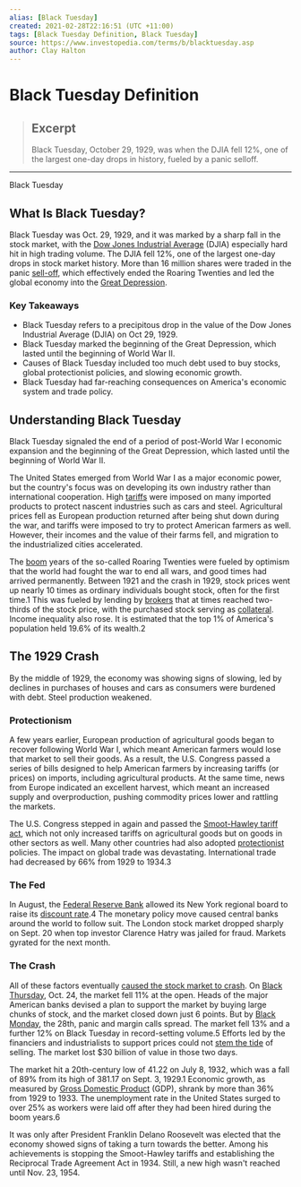 ```yaml
---
alias: [Black Tuesday]
created: 2021-02-28T22:16:51 (UTC +11:00)
tags: [Black Tuesday Definition, Black Tuesday]
source: https://www.investopedia.com/terms/b/blacktuesday.asp
author: Clay Halton
---
```


# Black Tuesday Definition

> ## Excerpt
> Black Tuesday, October 29, 1929, was when the DJIA fell 12%, one of the largest one-day drops in history, fueled by a panic selloff.

---

Black Tuesday
## What Is Black Tuesday?

Black Tuesday was Oct. 29, 1929, and it was marked by a sharp fall in the stock market, with the [Dow Jones Industrial Average](https://www.investopedia.com/terms/d/djia.asp) (DJIA) especially hard hit in high trading volume. The DJIA fell 12%, one of the largest one-day drops in stock market history. More than 16 million shares were traded in the panic [sell-off](https://www.investopedia.com/terms/s/selloff.asp), which effectively ended the Roaring Twenties and led the global economy into the [Great Depression](https://www.investopedia.com/terms/g/great_depression.asp).

### Key Takeaways

-   Black Tuesday refers to a precipitous drop in the value of the Dow Jones Industrial Average (DJIA) on Oct 29, 1929.
-   Black Tuesday marked the beginning of the Great Depression, which lasted until the beginning of World War II.
-   Causes of Black Tuesday included too much debt used to buy stocks, global protectionist policies, and slowing economic growth.
-   Black Tuesday had far-reaching consequences on America's economic system and trade policy.

## Understanding Black Tuesday

Black Tuesday signaled the end of a period of post-World War I economic expansion and the beginning of the Great Depression, which lasted until the beginning of World War II.

The United States emerged from World War I as a major economic power, but the country's focus was on developing its own industry rather than international cooperation. High [tariffs](https://www.investopedia.com/terms/t/tariff.asp) were imposed on many imported products to protect nascent industries such as cars and steel. Agricultural prices fell as European production returned after being shut down during the war, and tariffs were imposed to try to protect American farmers as well. However, their incomes and the value of their farms fell, and migration to the industrialized cities accelerated.

The [boom](https://www.investopedia.com/terms/b/boom.asp) years of the so-called Roaring Twenties were fueled by optimism that the world had fought the war to end all wars, and good times had arrived permanently. Between 1921 and the crash in 1929, stock prices went up nearly 10 times as ordinary individuals bought stock, often for the first time.1 This was fueled by lending by [brokers](https://www.investopedia.com/terms/b/broker.asp) that at times reached two-thirds of the stock price, with the purchased stock serving as [collateral](https://www.investopedia.com/terms/c/collateral.asp). Income inequality also rose. It is estimated that the top 1% of America's population held 19.6% of its wealth.2

## The 1929 Crash

By the middle of 1929, the economy was showing signs of slowing, led by declines in purchases of houses and cars as consumers were burdened with debt. Steel production weakened.

### Protectionism

A few years earlier, European production of agricultural goods began to recover following World War I, which meant American farmers would lose that market to sell their goods. As a result, the U.S. Congress passed a series of bills designed to help American farmers by increasing tariffs (or prices) on imports, including agricultural products. At the same time, news from Europe indicated an excellent harvest, which meant an increased supply and overproduction, pushing commodity prices lower and rattling the markets.

The U.S. Congress stepped in again and passed the [Smoot-Hawley tariff act](https://www.investopedia.com/terms/s/smoot-hawley-tariff-act.asp), which not only increased tariffs on agricultural goods but on goods in other sectors as well. Many other countries had also adopted [protectionist](https://www.investopedia.com/terms/p/protectionism.asp) policies. The impact on global trade was devastating. International trade had decreased by 66% from 1929 to 1934.3

### The Fed

In August, the [Federal Reserve Bank](https://www.investopedia.com/terms/f/federalreservebank.asp) allowed its New York regional board to raise its [discount rate](https://www.investopedia.com/terms/d/discountrate.asp).4 The monetary policy move caused central banks around the world to follow suit. The London stock market dropped sharply on Sept. 20 when top investor Clarence Hatry was jailed for fraud. Markets gyrated for the next month.

### The Crash

All of these factors eventually [caused the stock market to crash](https://www.investopedia.com/ask/answers/042115/what-caused-stock-market-crash-1929-preceded-great-depression.asp). On [Black Thursday](https://www.investopedia.com/terms/b/blackthursday.asp), Oct. 24, the market fell 11% at the open. Heads of the major American banks devised a plan to support the market by buying large chunks of stock, and the market closed down just 6 points. But by [Black Monday](https://www.investopedia.com/terms/b/blackmonday.asp), the 28th, panic and margin calls spread. The market fell 13% and a further 12% on Black Tuesday in record-setting volume.5 Efforts led by the financiers and industrialists to support prices could not [stem the tide](https://www.investopedia.com/terms/s/stemthetide.asp) of selling. The market lost $30 billion of value in those two days.

The market hit a 20th-century low of 41.22 on July 8, 1932, which was a fall of 89% from its high of 381.17 on Sept. 3, 1929.1 Economic growth, as measured by [Gross Domestic Product](https://www.investopedia.com/terms/g/gdp.asp) (GDP), shrank by more than 36% from 1929 to 1933. The unemployment rate in the United States surged to over 25% as workers were laid off after they had been hired during the boom years.6

It was only after President Franklin Delano Roosevelt was elected that the economy showed signs of taking a turn towards the better. Among his achievements is stopping the Smoot-Hawley tariffs and establishing the Reciprocal Trade Agreement Act in 1934. Still, a new high wasn't reached until Nov. 23, 1954.
